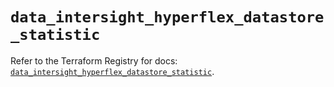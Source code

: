 # `data_intersight_hyperflex_datastore_statistic`

Refer to the Terraform Registry for docs: [`data_intersight_hyperflex_datastore_statistic`](https://registry.terraform.io/providers/ciscodevnet/intersight/1.0.71/docs/data-sources/hyperflex_datastore_statistic).

